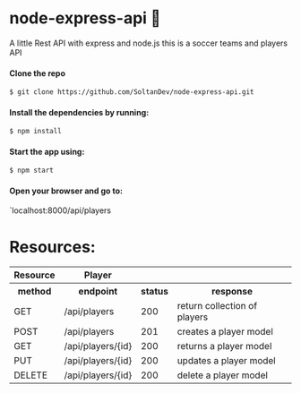 # node-express-api :book:
A little Rest API with express and node.js
this is a soccer teams and players API

#### Clone the repo
```bash
$ git clone https://github.com/SoltanDev/node-express-api.git
```

#### Install the dependencies by running:
``` bash
$ npm install
```
#### Start the app using:
```bash
$ npm start
```
#### Open your browser and go to:
 `localhost:8000/api/players


# Resources:
<table>
<tr>
   <th>Resource</th>
   <th>Player</th>
   <td></td>
   <td></td>
</tr>
<tr>
<th>method</th>
<th>endpoint</th>
<th>status</th>
<th>response</th>
</tr>
<tr>
  <td>GET</td>
  <td>/api/players</td>
  <td>200</td>
  <td>return collection of players</td>
</tr>
<tr>
  <td>POST</td>
  <td>/api/players</td>
  <td>201</td>
  <td>creates a player model</td>
</tr>
<tr>
  <td>GET</td>
  <td>/api/players/{id}</td>
  <td>200</td>
  <td>returns a player model</td>
</tr>
<tr>
  <td>PUT</td>
  <td>/api/players/{id}</td>
  <td>200</td>
  <td>updates a player model</td>
</tr>
<tr>
  <td>DELETE</td>
  <td>/api/players/{id}</td>
  <td>200</td>
  <td>delete a player model</td>
</tr>
</table>
